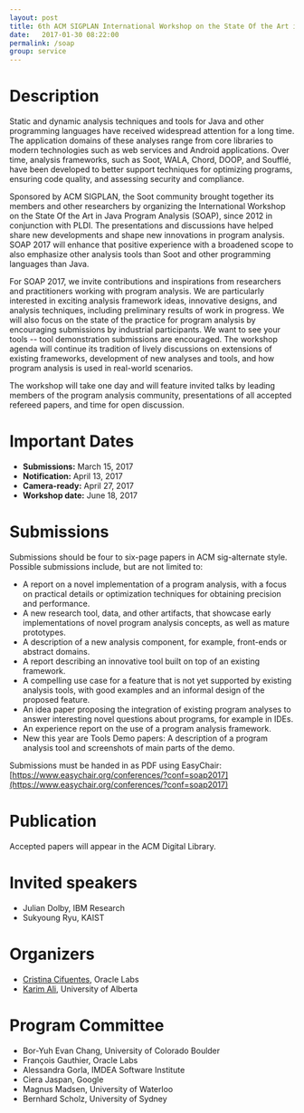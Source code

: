 ```yaml
---
layout: post
title: 6th ACM SIGPLAN International Workshop on the State Of the Art in Program Analysis (SOAP @ PLDI '17)
date:   2017-01-30 08:22:00
permalink: /soap
group: service
---
```


# Description
Static and dynamic analysis techniques and tools for Java and other programming languages have received widespread attention for a long time. The application domains of these analyses range from core libraries to modern technologies such as web services and Android applications. Over time, analysis frameworks, such as Soot, WALA, Chord, DOOP, and Soufflé, have been developed to better support techniques for optimizing programs, ensuring code quality, and assessing security and compliance.

Sponsored by ACM SIGPLAN, the Soot community brought together its members and other researchers by organizing the International Workshop on the State Of the Art in Java Program Analysis (SOAP), since 2012 in conjunction with PLDI. The presentations and discussions have helped share new developments and shape new innovations in program analysis. SOAP 2017 will enhance that positive experience with a broadened scope to also emphasize other analysis tools than Soot and other programming languages than Java.

For SOAP 2017, we invite contributions and inspirations from researchers and practitioners working with program analysis. We are particularly interested in exciting analysis framework ideas, innovative designs, and analysis techniques, including preliminary results of work in progress. We will also focus on the state of the practice for program analysis by encouraging submissions by industrial participants.  We want to see your tools -- tool demonstration submissions are encouraged. The workshop agenda will continue its tradition of lively discussions on extensions of existing frameworks, development of new analyses and tools, and how program analysis is used in real-world scenarios.

The workshop will take one day and will feature invited talks by leading members of the program analysis community, presentations of all accepted refereed papers, and time for open discussion.

# Important Dates
* **Submissions:**   March 15, 2017
* **Notification:**  April 13, 2017
* **Camera-ready:**  April 27, 2017
* **Workshop date:** June 18, 2017

# Submissions
Submissions should be four to six-page papers in ACM sig-alternate style. Possible submissions include, but are not limited to:

* A report on a novel implementation of a program analysis, with a focus on practical details or optimization techniques for obtaining precision and performance.
* A new research tool, data, and other artifacts, that showcase early implementations of novel program analysis concepts, as well as mature prototypes.
* A description of a new analysis component, for example, front-ends or abstract domains.
* A report describing an innovative tool built on top of an existing framework.
* A compelling use case for a feature that is not yet supported by existing analysis tools, with good examples and an informal design of the proposed feature.
* An idea paper proposing the integration of existing program analyses to answer interesting novel questions about programs, for example in IDEs.
* An experience report on the use of a program analysis framework.
* New this year are Tools Demo papers: A description of a program analysis tool and screenshots of main parts of the demo.

Submissions must be handed in as PDF using EasyChair: [https://www.easychair.org/conferences/?conf=soap2017](https://www.easychair.org/conferences/?conf=soap2017)

# Publication
Accepted papers will appear in the ACM Digital Library.

# Invited speakers
* Julian Dolby, IBM Research
* Sukyoung Ryu, KAIST

# Organizers
* [Cristina Cifuentes](https://labs.oracle.com/pls/apex/f?p=labs:bio:0:21), Oracle Labs
* [Karim Ali](/), University of Alberta

# Program Committee
* Bor-Yuh Evan Chang, University of Colorado Boulder
* François Gauthier, Oracle Labs
* Alessandra Gorla, IMDEA Software Institute
* Ciera Jaspan, Google
* Magnus Madsen, University of Waterloo
* Bernhard Scholz, University of Sydney
